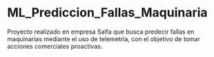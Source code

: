 # ML_Prediccion_Fallas_Maquinaria
Proyecto realizado en empresa Salfa que busca predecir fallas en maquinarias mediante el uso de telemetría, con el objetivo de tomar acciones comerciales proactivas.
